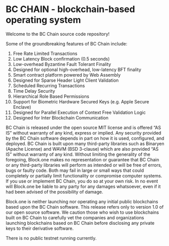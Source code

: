 
# BC CHAIN - blockchain-based operating system
 
Welcome to the BC Chain source code repository! 

Some of the groundbreaking features of BC Chain include:

1. Free Rate Limited Transactions 
1. Low Latency Block confirmation (0.5 seconds)
1. Low-overhead Byzantine Fault Tolerant Finality
1. Designed for optional high-overhead, low-latency BFT finality 
1. Smart contract platform powered by Web Assembly
1. Designed for Sparse Header Light Client Validation
1. Scheduled Recurring Transactions 
1. Time Delay Security
1. Hierarchical Role Based Permissions
1. Support for Biometric Hardware Secured Keys (e.g. Apple Secure Enclave)
1. Designed for Parallel Execution of Context Free Validation Logic
1. Designed for Inter Blockchain Communication 

BC Chain is released under the open source MIT license and is offered “AS IS” without warranty of any kind, express or implied. Any security provided by the BC Chain software depends in part on how it is used, configured, and deployed. BC Chain is built upon many third-party libraries such as Binaryen (Apache License) and WAVM  (BSD 3-clause) which are also provided “AS IS” without warranty of any kind. Without limiting the generality of the foregoing, Block.one makes no representation or guarantee that BC Chain or any third-party libraries will perform as intended or will be free of errors, bugs or faulty code. Both may fail in large or small ways that could completely or partially limit functionality or compromise computer systems. If you use or implement BC Chain, you do so at your own risk. In no event will Block.one be liable to any party for any damages whatsoever, even if it had been advised of the possibility of damage.  

Block.one is neither launching nor operating any initial public blockchains based upon the BC Chain software. This release refers only to version 1.0 of our open source software. We caution those who wish to use blockchains built on BC Chain to carefully vet the companies and organizations launching blockchains based on BC Chain before disclosing any private keys to their derivative software. 

There is no public testnet running currently.
